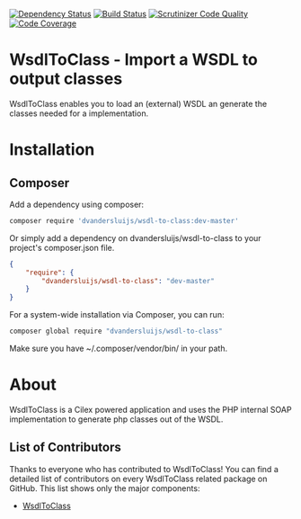 [![Dependency Status](https://www.versioneye.com/user/projects/5575f55b33633400200002a9/badge.svg?style=flat)](https://www.versioneye.com/user/projects/5575f55b33633400200002a9)
[![Build Status](https://travis-ci.org/DannyvdSluijs/WsdlToClass.svg?branch=master)](https://travis-ci.org/DannyvdSluijs/WsdlToClass)
[![Scrutinizer Code Quality](https://scrutinizer-ci.com/g/DannyvdSluijs/WsdlToClass/badges/quality-score.png?b=master)](https://scrutinizer-ci.com/g/DannyvdSluijs/WsdlToClass/?branch=master)
[![Code Coverage](https://scrutinizer-ci.com/g/DannyvdSluijs/WsdlToClass/badges/coverage.png?b=master)](https://scrutinizer-ci.com/g/DannyvdSluijs/WsdlToClass/?branch=master)

# WsdlToClass - Import a WSDL to output classes
WsdlToClass enables you to load an (external) WSDL an generate the classes needed for a implementation.

# Installation
## Composer
Add a dependency using composer:
```bash
composer require 'dvandersluijs/wsdl-to-class:dev-master'
```
Or simply add a dependency on dvandersluijs/wsdl-to-class to your project's composer.json file.
```json
{
    "require": {
        "dvandersluijs/wsdl-to-class": "dev-master"
    }
}
```
For a system-wide installation via Composer, you can run:
```bash
composer global require "dvandersluijs/wsdl-to-class"
```
Make sure you have ~/.composer/vendor/bin/ in your path.

# About
WsdlToClass is a Cilex powered application and uses the PHP internal SOAP implementation
to generate php classes out of the WSDL.

## List of Contributors
Thanks to everyone who has contributed to WsdlToClass! You can find a detailed list of contributors on every WsdlToClass related package on GitHub. This list shows only the major components:

* [WsdlToClass](https://github.com/DannyvdSluijs/WsdlToClass/graphs/contributors)
